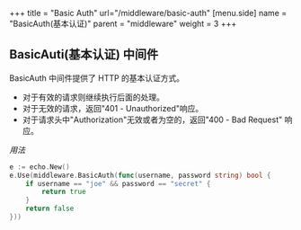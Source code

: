 +++
title = "Basic Auth"
url="/middleware/basic-auth"
[menu.side]
  name = "BasicAuth(基本认证)"
  parent = "middleware"
  weight = 3
+++

## BasicAuti(基本认证) 中间件

BasicAuth 中间件提供了 HTTP 的基本认证方式。

- 对于有效的请求则继续执行后面的处理。
- 对于无效的请求，返回"401 - Unauthorized"响应。
- 对于请求头中"Authorization"无效或者为空的，返回"400 - Bad Request" 响应。

*用法*

```go
e := echo.New()
e.Use(middleware.BasicAuth(func(username, password string) bool {
	if username == "joe" && password == "secret" {
		return true
	}
	return false
}))
```
